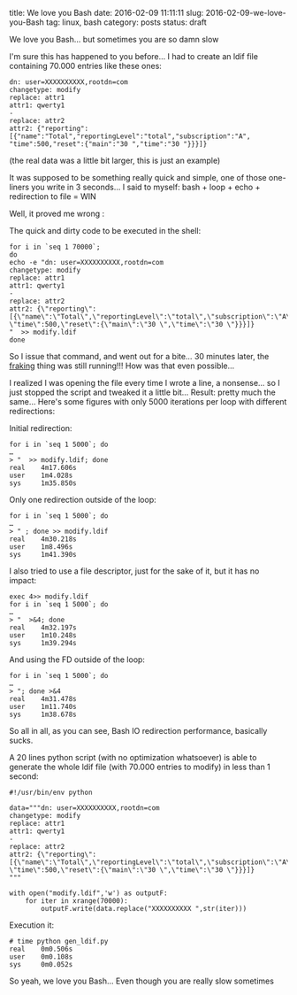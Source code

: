 title: We love you Bash
date: 2016-02-09 11:11:11
slug: 2016-02-09-we-love-you-Bash
tag: linux, bash
category: posts
status: draft

We love you Bash… but sometimes you are so damn slow

I'm sure this has happened to you before… I had to create an ldif file containing 70.000 entries like these ones:

```
dn: user=XXXXXXXXXX,rootdn=com
changetype: modify
replace: attr1
attr1: qwerty1
-
replace: attr2
attr2: {"reporting": [{"name":"Total","reportingLevel":"total","subscription":"A", "time":500,"reset":{"main":"30 ","time":"30 "}}}]}
```

(the real data was a little bit larger, this is just an example)

It was supposed to be something really quick and simple, one of those one-liners you write in 3 seconds… I said to myself: bash + loop + echo + redirection to file = WIN 

Well, it proved me wrong :

The quick and dirty code to be executed in the shell:

```
for i in `seq 1 70000`;
do
echo -e "dn: user=XXXXXXXXXX,rootdn=com
changetype: modify
replace: attr1
attr1: qwerty1
-
replace: attr2
attr2: {\"reporting\": [{\"name\":\"Total\",\"reportingLevel\":\"total\",\"subscription\":\"A\", \"time\":500,\"reset\":{\"main\":\"30 \",\"time\":\"30 \"}}}]}
"  >> modify.ldif
done
```

So I issue that command, and went out for a bite… 30 minutes later, the [fraking](http://en.battlestarwiki.org/wiki/Frak) thing was still running!!!  How was that even possible…

I realized I was opening the file every time I wrote a line, a nonsense… so I just stopped the script and tweaked it a little bit… Result: pretty much the same…  Here's some figures with only 5000 iterations per loop with different redirections:

Initial redirection:

```
for i in `seq 1 5000`; do
…
> "  >> modify.ldif; done
real    4m17.606s
user    1m4.028s
sys     1m35.850s
```

Only one redirection outside of the loop:

```
for i in `seq 1 5000`; do
…
> " ; done >> modify.ldif
real    4m30.218s
user    1m8.496s
sys     1m41.390s
```

I also tried to use a file descriptor, just for the sake of it,  but it has no impact:

```
exec 4>> modify.ldif
for i in `seq 1 5000`; do
…
> "  >&4; done
real    4m32.197s
user    1m10.248s
sys     1m39.294s
```

And using the FD outside of the loop:

```
for i in `seq 1 5000`; do
…
> "; done >&4
real    4m31.478s
user    1m11.740s
sys     1m38.678s
```

So all in all, as you can see, Bash IO redirection performance, basically sucks.

A 20 lines python script (with no optimization whatsoever) is able to generate the whole ldif file (with 70.000 entries to modify)  in less than 1 second:

```
#!/usr/bin/env python

data="""dn: user=XXXXXXXXXX,rootdn=com
changetype: modify
replace: attr1
attr1: qwerty1
-
replace: attr2
attr2: {\"reporting\": [{\"name\":\"Total\",\"reportingLevel\":\"total\",\"subscription\":\"A\", \"time\":500,\"reset\":{\"main\":\"30 \",\"time\":\"30 \"}}}]}
"""

with open("modify.ldif",'w') as outputF:
    for iter in xrange(70000):
        outputF.write(data.replace("XXXXXXXXXX ",str(iter)))
```

Execution it:

```
# time python gen_ldif.py
real    0m0.506s
user    0m0.108s
sys     0m0.052s
```

So yeah, we love you Bash… Even though you are really slow sometimes 
